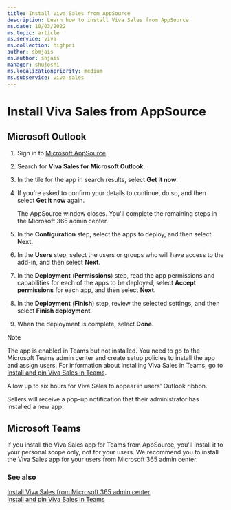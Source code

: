 ```yaml
---
title: Install Viva Sales from AppSource
description: Learn how to install Viva Sales from AppSource
ms.date: 10/03/2022
ms.topic: article
ms.service: viva
ms.collection: highpri
author: sbmjais
ms.author: shjais
manager: shujoshi
ms.localizationpriority: medium
ms.subservice: viva-sales
---
```


# Install Viva Sales from AppSource

## Microsoft Outlook

1.  Sign in to [Microsoft AppSource](https://appsource.microsoft.com/en-US/home).

2.  Search for **Viva Sales for Microsoft Outlook**.
    
3.  In the tile for the app in search results, select **Get it now**.

4.  If you're asked to confirm your details to continue, do so, and then select **Get it now** again.  

    The AppSource window closes. You'll complete the remaining steps in the Microsoft 365 admin center.

5.  In the **Configuration** step, select the apps to deploy, and then select **Next**.

6.  In the **Users** step, select the users or groups who will have access to the add-in, and then select **Next**.

7.  In the **Deployment** (**Permissions**) step, read the app permissions and capabilities for each of the apps to be deployed, select **Accept permissions** for each app, and then select **Next**.

8.  In the **Deployment** (**Finish**) step, review the selected settings, and then select **Finish deployment**.

9. When the deployment is complete, select **Done**.

> [!NOTE]
> The app is enabled in Teams but not installed. You need to go to the Microsoft Teams admin center and create setup policies to install the app and assign users. For information about installing Viva Sales in Teams, go to [Install and pin Viva Sales in Teams](install-pin-viva-sales-teams.md).

Allow up to six hours for Viva Sales to appear in users' Outlook ribbon.

Sellers will receive a pop-up notification that their administrator has installed a new app.

## Microsoft Teams

If you install the Viva Sales app for Teams from AppSource, you'll install it to your personal scope only, not for your users. We recommend you to install the Viva Sales app for your users from Microsoft 365 admin center.

### See also

[Install Viva Sales from Microsoft 365 admin center](install-viva-sales-individual-add-in-admin-center.md)<br>
[Install and pin Viva Sales in Teams](install-pin-viva-sales-teams.md)
